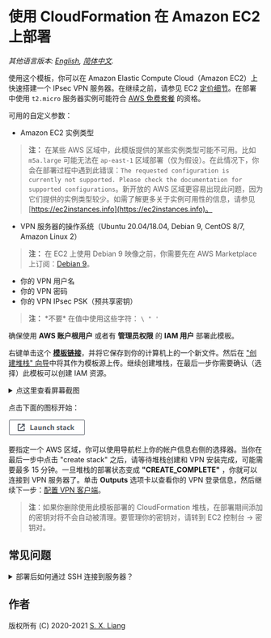 # 使用 CloudFormation 在 Amazon EC2 上部署

*其他语言版本: [English](README.md), [简体中文](README-zh.md).*

使用这个模板，你可以在 Amazon Elastic Compute Cloud（Amazon EC2）上快速搭建一个 IPsec VPN 服务器。在继续之前，请参见 EC2 [定价细节](https://aws.amazon.com/cn/ec2/pricing/on-demand/)。在部署中使用 `t2.micro` 服务器实例可能符合 [AWS 免费套餐](https://aws.amazon.com/cn/free/) 的资格。

可用的自定义参数：

- Amazon EC2 实例类型
> **注：** 在某些 AWS 区域中，此模版提供的某些实例类型可能不可用。比如 `m5a.large` 可能无法在 `ap-east-1` 区域部署（仅为假设）。在此情况下，你会在部署过程中遇到此错误：`The requested configuration is currently not supported. Please check the documentation for supported configurations`。新开放的 AWS 区域更容易出现此问题，因为它们提供的实例类型较少。如需了解更多关于实例可用性的信息，请参见 [https://ec2instances.info](https://ec2instances.info)。
- VPN 服务器的操作系统（Ubuntu 20.04/18.04, Debian 9, CentOS 8/7, Amazon Linux 2）
> **注：** 在 EC2 上使用 Debian 9 映像之前，你需要先在 AWS Marketplace 上订阅：[Debian 9](https://aws.amazon.com/marketplace/pp/B073HW9SP3)。
- 你的 VPN 用户名
- 你的 VPN 密码
- 你的 VPN IPsec PSK（预共享密钥）

> **注：** \*不要\* 在值中使用这些字符： `\ " '`

确保使用 **AWS 账户根用户** 或者有 **管理员权限** 的 **IAM 用户** 部署此模板。

右键单击这个 [**模板链接**](https://raw.githubusercontent.com/hwdsl2/setup-ipsec-vpn/master/aws/cloudformation-template-ipsec.json)，并将它保存到你的计算机上的一个新文件。然后在 ["创建堆栈" 向导](https://console.aws.amazon.com/cloudformation/home#/stacks/new)中将其作为模板源上传。继续创建堆栈，在最后一步你需要确认（选择）此模板可以创建 IAM 资源。

<details>
<summary>
点这里查看屏幕截图
</summary>

![上传模板](images/upload-the-template.png)
![指定参数](images/specify-parameters.png)
![确认 IAM](images/confirm-iam.png)
</details>

点击下面的图标开始：

[![Launch stack](images/cloudformation-launch-stack-button.png)](https://console.aws.amazon.com/cloudformation/home#/stacks/new)

要指定一个 AWS 区域，你可以使用导航栏上你的帐户信息右侧的选择器。当你在最后一步中点击 "create stack" 之后，请等待堆栈创建和 VPN 安装完成，可能需要最多 15 分钟。一旦堆栈的部署状态变成 **"CREATE_COMPLETE"** ，你就可以连接到 VPN 服务器了。单击 **Outputs** 选项卡以查看你的 VPN 登录信息，然后继续下一步：[配置 VPN 客户端](../README-zh.md#下一步)。

> **注**：如果你删除使用此模板部署的 CloudFormation 堆栈，在部署期间添加的密钥对将不会自动被清理。要管理你的密钥对，请转到 EC2 控制台 -> 密钥对。

## 常见问题

<details>
<summary>
部署后如何通过 SSH 连接到服务器？
</summary>

你需要你的 Amazon EC2 实例的用户名和私钥，才能通过 SSH 登录到该实例。

EC2 上的每个 Linux 服务器发行版本都有它自己的默认登录用户名。新实例默认禁用密码登录，必须使用私钥或 “密钥对” 登录。

默认用户名列表：
> **参考链接：** [https://docs.aws.amazon.com/zh_cn/AWSEC2/latest/UserGuide/connection-prereqs.html#connection-prereqs-private-key](https://docs.aws.amazon.com/zh_cn/AWSEC2/latest/UserGuide/connection-prereqs.html#connection-prereqs-private-key)

| 发行版本 | 默认登录用户名 |
| --- | --- |
| Ubuntu (`Ubuntu *.04`) |  `ubuntu` |
| Debian (`Debian 9`) | `admin` |
| CentOS (`CenOS 7/8`) | `centos` |
| Amazon Linux 2 | `ec2-user` |

此模板在部署期间为你生成一个密钥对，并且在成功创建堆栈后，其中的私钥将在 **Outputs** 选项卡下以文本形式提供。

如果要通过 SSH 访问 VPN 服务器，则需要将 **Outputs** 选项卡中的私钥保存到你的计算机上的一个新文件。

> **注：** 在保存到你的计算机之前，你可能需要修改私钥的格式，比如用换行符替换所有的空格。在保存后，需要为该私钥文件设置[适当的权限](https://docs.aws.amazon.com/zh_cn/AWSEC2/latest/UserGuide/connection-prereqs.html#connection-prereqs-private-key)才能使用。

![显示密钥](images/show-key.png)

要为私钥文件设置适当的权限，请在该文件所在的目录下运行以下命令：
```bash
sudo chmod 400 key-file.pem
```

使用 SSH 登录到 EC2 实例的示例命令：
```bash
$ ssh -i path/to/your/key-file.pem instance-username@instance-ip-address
```
</details>

## 作者

版权所有 (C) 2020-2021 [S. X. Liang](https://github.com/scottpedia)
